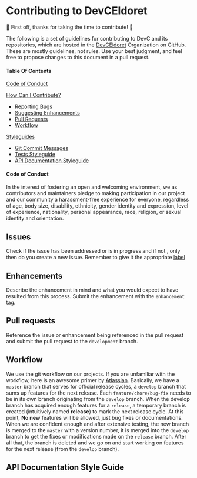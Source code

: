 # Contributing to DevCEldoret

🎉 First off, thanks for taking the time to contribute! 🎉

The following is a set of guidelines for contributing to DevC and its repositories, which are hosted in the [DevCEldoret](https://github.com/DevCEldoret) Organization on GitHub. These are mostly guidelines, not rules. Use your best judgment, and feel free to propose changes to this document in a pull request.

#### Table Of Contents

[Code of Conduct](#code-of-conduct)

[How Can I Contribute?](#how-can-i-contribute)
* [Reporting Bugs](#Issues)
* [Suggesting Enhancements](#Enhancements)
* [Pull Requests](#pull-requests)
* [Workflow](#workflow)

[Styleguides](#styleguides)
  * [Git Commit Messages](#git-commit-messages)
  * [Tests Styleguide](#tests-styleguide)
  * [API Documentation Styleguide](#api-documentation-style-guide)

#### Code of Conduct
In the interest of fostering an open and welcoming environment, we as contributors and maintainers pledge to making participation in our project and our community a harassment-free experience for everyone, regardless of age, body size, disability, ethnicity, gender identity and expression, level of experience, nationality, personal appearance, race, religion, or sexual identity and orientation.

## Issues

Check if the issue has been addressed or is in progress and if not , only then do you create a new issue. Remember to give it the appropriate [label](https://github.com/DevCEldoret/devceldoret-backend/labels)

## Enhancements
Describe the enhancement in mind and what you would expect to have resulted from this process. Submit the enhancement with the `enhancement` tag.

## Pull requests
Reference the issue or enhancement being referenced in the pull request and submit the pull request to the `development` branch.

## Workflow
We use the git workflow on our projects. If you are unfamiliar with the workflow, here is an awesome primer by [Atlassian](https://www.atlassian.com/git/tutorials/comparing-workflows/gitflow-workflow). Basically, we have a `master` branch that serves for official release cycles, a `develop` branch that sums up features for the next release. Each `feature/chore/bug-fix` needs to be in its own branch originating from the  `develop` branch. When the develop branch has acquired enough features for a `release`, a temporary branch is created (intuitively named **release**) to mark the next release cycle. At this point, **No new** features will be allowed, just bug fixes or documentations. When we are confident enough and after extensive testing, the new branch is merged to the `master` with a version number, it is merged into the `develop` branch to get the fixes or modifications made on the `release` branch. After all that, the branch is deleted and we go on and start working on features for the next release (from the `develop` branch).

## API Documentation Style Guide
